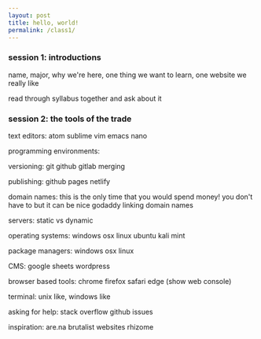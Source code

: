 ```yaml
---
layout: post
title: hello, world!
permalink: /class1/
---
```


### session 1: introductions
name, major, why we're here, one thing we want to learn, one website we really like

read through syllabus together and ask about it


### session 2: the tools of the trade

text editors:
atom sublime vim emacs nano

programming environments:

versioning:
git
github gitlab
merging 

publishing:
github pages
netlify

domain names:
this is the only time that you would spend money! you don't have to but it can be nice
godaddy
linking domain names

servers:
static vs dynamic

operating systems:
windows
osx
linux ubuntu kali mint

package managers:
windows
osx
linux

CMS:
google sheets
wordpress

browser based tools:
chrome firefox safari edge (show web console)

terminal:
unix like, windows like

asking for help:
stack overflow
github issues

inspiration:
are.na brutalist websites
rhizome

